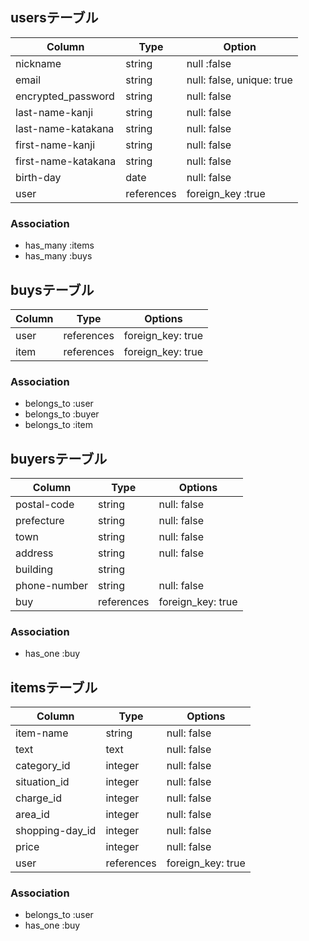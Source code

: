 ## usersテーブル

| Column              | Type       | Option                    |
| ------------------- |----------- | ------------------------- | 
| nickname            | string     | null :false               |
| email               | string     | null: false, unique: true |
| encrypted_password  | string     | null: false               |
| last-name-kanji     | string     | null: false               |
| last-name-katakana  | string     | null: false               |
| first-name-kanji    | string     | null: false               |
| first-name-katakana | string     | null: false               |
| birth-day           | date       | null: false               |
| user                | references | foreign_key :true         |

### Association
- has_many :items
- has_many :buys

## buysテーブル

| Column      | Type       | Options           |
| ----------- | ---------- | ----------------- |
| user        | references | foreign_key: true |
| item        | references | foreign_key: true |

### Association
- belongs_to :user
- belongs_to :buyer
- belongs_to :item

## buyersテーブル

| Column       | Type       | Options           |
| ------------ | ---------- | ----------------- |
| postal-code  | string     | null: false       |
| prefecture   | string     | null: false       |
| town         | string     | null: false       |
| address      | string     | null: false       |
| building     | string     |                   |
| phone-number | string     | null: false       |
| buy          | references | foreign_key: true |

### Association
- has_one :buy

## itemsテーブル

| Column          | Type          | Options           |
| --------------- | ------------- | -----------       |
| item-name       | string        | null: false       |
| text            | text          | null: false       |
| category_id     | integer       | null: false       |
| situation_id    | integer       | null: false       |
| charge_id       | integer       | null: false       |
| area_id         | integer       | null: false       |
| shopping-day_id | integer       | null: false       |
| price           | integer       | null: false       |
| user            | references    | foreign_key: true |

### Association
- belongs_to :user
- has_one :buy